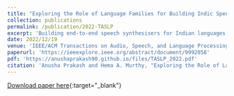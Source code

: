 ```yaml
---
title: "Exploring the Role of Language Families for Building Indic Speech Synthesisers"
collection: publications
permalink: /publication/2022-TASLP
excerpt: 'Building end-to-end speech synthesisers for Indian languages is challenging, given the lack of adequate clean training data and multiple grapheme representations across languages. This work explores the importance of training multilingual and multi-speaker text-to-speech (TTS) systems based on language families. The objective is to exploit the phonotactic properties of language families, where small amounts of accurately transcribed data across languages can be pooled together to train TTS systems. These systems can then be adapted to new languages belonging to the same family in extremely low-resource scenarios. TTS systems are trained separately for Indo-Aryan and Dravidian language families, and their performance is compared to that of a combined Indo-Aryan+Dravidian voice. We also investigate the amount of training data required for a language in a multilingual setting. Same-family and cross-family synthesis and adaptation to unseen languages are analysed. The analyses show that language family-wise training of Indic systems is the way forward for the Indian subcontinent, where a large number of languages are spoken.'
date: 2022/12/19
venue: 'IEEE/ACM Transactions on Audio, Speech, and Language Processing (TASLP)'
paperurl: 'https://ieeexplore.ieee.org/abstract/document/9992058'
pdf: 'https://anushaprakash90.github.io/files/TASLP_2022.pdf'
citation: 'Anusha Prakash and Hema A. Murthy, "Exploring the Role of Language Families for Building Indic Speech Synthesisers", in IEEE/ACM Transactions on Audio, Speech, and Language Processing, vol. 31, pp. 734-747, 2023, doi: 10.1109/TASLP.2022.3230453.'
---
```


[Download paper here](https://anushaprakash90.github.io/files/TASLP_2022.pdf){:target="_blank"}
<div> 
<div id="adobe-dc-view" style="width: 100%;"></div> 
<script src="https://documentcloud.adobe.com/view-sdk/main.js"></script> 
<script type="text/javascript"> 
document.addEventListener("adobe_dc_view_sdk.ready", function(){ 
var adobeDCView = new AdobeDC.View({clientId: "8e749eed332f491a857dcc87f35bf2da", divId: "adobe-dc-view"});
adobeDCView.previewFile({
content:{location: {url: "https://anushaprakash90.github.io/files/TASLP_2022.pdf"}},
metaData:{fileName: "TASLP_2022.pdf"}
}, {embedMode: "IN_LINE"});
});
</script>
</div>
